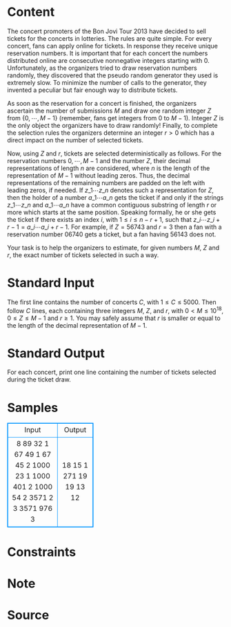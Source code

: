 
# Content

The concert promoters of the Bon Jovi Tour $2013$ have decided to sell tickets for the concerts in lotteries. The rules are quite simple. For every concert, fans can apply online for tickets. In response they 
receive unique reservation numbers. It is important that for each concert the numbers distributed
online are consecutive nonnegative integers starting with $0$. Unfortunately, as the organizers tried to
draw reservation numbers randomly, they discovered that the pseudo random generator they used is
extremely slow. To minimize the number of calls to the generator, they invented a peculiar but fair
enough way to distribute tickets.

As soon as the reservation for a concert is finished, the organizers ascertain the number of submissions
$M$ and draw one random integer $Z$ from {$0,\cdots ,M−1$} (remember, fans get integers from $0$ to $M−1$).
Integer $Z$ is the only object the organizers have to draw randomly! Finally, to complete the selection
rules the organizers determine an integer $r > 0$ which has a direct impact on the number of selected
tickets.

Now, using $Z$ and $r$, tickets are selected deterministically as follows. For the reservation numbers
$0,\cdots ,M −1$ and the number $Z$, their decimal representations of length $n$ are considered, where $n$ is
the length of the representation of $M − 1$ without leading zeros. Thus, the decimal representations
of the remaining numbers are padded on the left with leading zeros, if needed. If $z\_1 \cdots z\_n$ denotes
such a representation for $Z$, then the holder of a number $a\_1 \cdots a\_n$ gets the ticket if and only if the
strings $z\_1 \cdots z\_n$ and $a\_1 \cdots a\_n$ have a common contiguous substring of length $r$ or more which starts
at the same position. Speaking formally, he or she gets the ticket if there exists an index $i$, with
$1\leq i\leq n − r + 1$, such that $z\_i \cdots z\_{i+r−1} = a\_i \cdots a\_{i+r−1}$. For example, if $Z = 56743$ and $r = 3$ then
a fan with a reservation number $06740$ gets a ticket, but a fan having $56143$ does not.

Your task is to help the organizers to estimate, for given numbers $M$, $Z$ and $r$, the exact number of
tickets selected in such a way.

# Standard Input

The first line contains the number of concerts $C$, with $1\leq C\leq 5000$. Then follow $C$ lines, each
containing three integers $M$, $Z$, and $r$, with $0 < M\leq 10^{18}$, $0\leq Z\leq M − 1$ and $r\geq 1$. You may
safely assume that $r$ is smaller or equal to the length of the decimal representation of $M − 1$.

# Standard Output

For each concert, print one line containing the number of tickets selected during the ticket draw.

# Samples

<style>
        table,table tr th, table tr td { border:1px solid #0094ff; }
        table { width: 200px; min-height: 25px; line-height: 25px; text-align: center; border-collapse: collapse;}   
    </style>
<table>
	<tr>
		<td>Input</td>
		<td>Output</td>
	</tr>
<tr><td>8
89 32 1
67 49 1
67 45 2
1000 23 1
1000 401 2
1000 54 2
3571 2 3
3571 976 3</td><td>18
15
1
271
19
19
13
12</td></tr></table>


# Constraints



# Note



# Source


